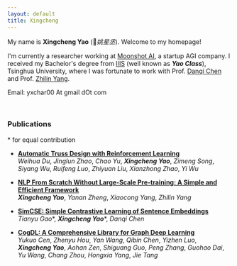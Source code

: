 ```yaml
---
layout: default
title: Xingcheng
---
```


My name is **Xingcheng Yao** (*姚星丞*). Welcome to my homepage!

I'm currently a researcher working at [Moonshot AI](https://www.moonshot.cn/), a startup AGI company. I received my Bachelor's degree from [IIIS](https://iiis.tsinghua.edu.cn/en/) (well known as ***Yao Class***), Tsinghua University, where I was fortunate to work with Prof. [Danqi Chen](https://www.cs.princeton.edu/~danqic/) and Prof. [Zhilin Yang](https://kimiyoung.github.io/).

Email: yxchar00 At gmail dOt com

<br/>

### Publications
\* for equal contribution
- **[Automatic Truss Design with Reinforcement Learning](https://arxiv.org/abs/2306.15182)** <br/>
*Weihua Du*, *Jinglun Zhao*, *Chao Yu*, ***Xingcheng Yao***, *Zimeng Song*, *Siyang Wu*, *Ruifeng Luo*, *Zhiyuan Liu*, *Xianzhong Zhao*, *Yi Wu*

- **[NLP From Scratch Without Large-Scale Pre-training: A Simple and Efficient Framework](https://arxiv.org/abs/2111.04130)** <br/>
***Xingcheng Yao***, *Yanan Zheng*, *Xiaocong Yang*, *Zhilin Yang*

- **[SimCSE: Simple Contrastive Learning of Sentence Embeddings](https://arxiv.org/abs/2104.08821)** <br/> *Tianyu Gao*\*, ***Xingcheng Yao***\*, *Danqi Chen*


- **[CogDL: A Comprehensive Library for Graph Deep Learning](https://arxiv.org/abs/2103.00959)** <br/> *Yukuo Cen*, *Zhenyu Hou*, *Yan Wang*, *Qibin Chen*, *Yizhen Luo*, ***Xingcheng Yao***, *Aohan Zen*, *Shiguang Guo*, *Peng Zhang*, *Guohao Dai*, *Yu Wang*, *Chang Zhou*, *Hongxia Yang*, *Jie Tang* 

<br/>

<!-- ### Projects
I'm quite proud of my final projects in several college courses:
- **[Cross Sentence Relation Extraction](https://yaoxingcheng.github.io/thesis/ai_final.pdf)** (*Artificial Intelligence*)
- **[Texi-Passenger Matching Process](https://yaoxingcheng.github.io/thesis/network_science.pdf)** (*Network Science*)
- **[Strategy Transitivity in Zero-Sum Games](https://yaoxingcheng.github.io/thesis/game_theory.pdf)** (*Game Theory*)
- **[Truss Layout Optimization with Deep Reinforcement Learning](https://yaoxingcheng.github.io/thesis/summer_thesis.pdf)**

Apart from course projects, I also participated in several group projects:
- **[COVID-Dashborad](https://covid-dashboard.aminer.cn)**: a visualization platform for pandemic data, winner of Tsinghua Chanllenge Cup, second prize
- **[FatefulStars](https://github.com/yaoxingcheng/FatefulStars)**: a video game based on physical gravity, first place winner of [HackPKU 2021](https://www.hackpku.com/) -->
